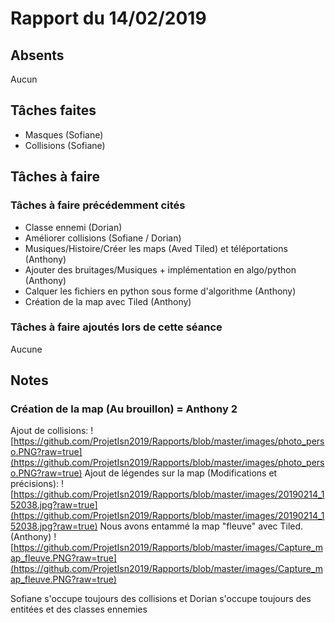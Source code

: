 # Rapport du 14/02/2019
## Absents
Aucun
## Tâches faites
- Masques (Sofiane)
- Collisions (Sofiane)
## Tâches à faire
### Tâches à faire précédemment cités
- Classe ennemi (Dorian)
- Améliorer collisions (Sofiane / Dorian)
- Musiques/Histoire/Créer les maps (Aved Tiled) et téléportations (Anthony)
- Ajouter des bruitages/Musiques + implémentation en algo/python (Anthony)
- Calquer les fichiers en python sous forme d'algorithme (Anthony)
- Création de la map avec Tiled (Anthony)
### Tâches à faire ajoutés lors de cette séance
Aucune
## Notes
### Création de la map (Au brouillon) = Anthony 2
Ajout de collisions:
![https://github.com/ProjetIsn2019/Rapports/blob/master/images/photo_perso.PNG?raw=true](https://github.com/ProjetIsn2019/Rapports/blob/master/images/photo_perso.PNG?raw=true)
Ajout de légendes sur la map (Modifications et précisions):
![https://github.com/ProjetIsn2019/Rapports/blob/master/images/20190214_152038.jpg?raw=true](https://github.com/ProjetIsn2019/Rapports/blob/master/images/20190214_152038.jpg?raw=true)
Nous avons entammé la map "fleuve" avec Tiled. (Anthony)
![https://github.com/ProjetIsn2019/Rapports/blob/master/images/Capture_map_fleuve.PNG?raw=true](https://github.com/ProjetIsn2019/Rapports/blob/master/images/Capture_map_fleuve.PNG?raw=true)

Sofiane s'occupe toujours des collisions et 
Dorian s'occupe toujours des entitées et des classes ennemies
